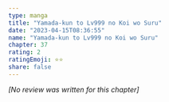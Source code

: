 ```yaml
---
type: manga
title: "Yamada-kun to Lv999 no Koi wo Suru"
date: "2023-04-15T08:36:55"
name: "Yamada-kun to Lv999 no Koi wo Suru"
chapter: 37
rating: 2
ratingEmoji: ⭐️⭐️
share: false
---
```


*[No review was written for this chapter]*
